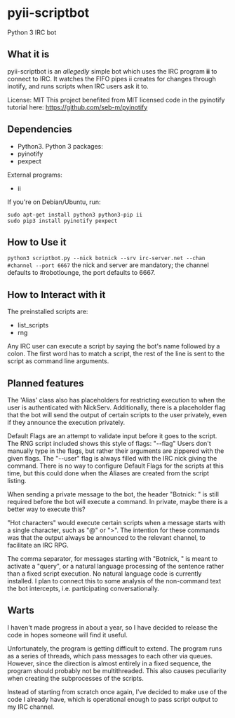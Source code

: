 # pyii-scriptbot
Python 3 IRC bot

## What it is
pyii-scriptbot is an *allegedly* simple bot which uses the IRC program **ii** to connect to IRC. It watches the FIFO pipes ii creates for changes through inotify, and runs scripts when IRC users ask it to.

License: MIT
This project benefited from MIT licensed code in the pyinotify tutorial here: https://github.com/seb-m/pyinotify

## Dependencies
* Python3.
Python 3 packages:
* pyinotify
* pexpect

External programs:
* ii

If you're on Debian/Ubuntu, run:
```
sudo apt-get install python3 python3-pip ii
sudo pip3 install pyinotify pexpect
```

## How to Use it
`python3 scriptbot.py --nick botnick --srv irc-server.net --chan #channel --port 6667`
the nick and server are mandatory; the channel defaults to #robotlounge, the port defaults to 6667.

## How to Interact with it
The preinstalled scripts are:
* list_scripts
* rng

Any IRC user can execute a script by saying the bot's name followed by a colon. The first word has to match a script, the rest of the line is sent to the script as command line arguments.

## Planned features
The 'Alias' class also has placeholders for restricting execution to when the user is authenticated with NickServ.
Additionally, there is a placeholder flag that the bot will send the output of certain scripts to the user privately, even if they announce the execution privately.

Default Flags are an attempt to validate input before it goes to the script. The RNG script included shows this style of flags: "--flag"
Users don't manually type in the flags, but rather their arguments are zippered with the given flags. The "--user" flag is always filled with the IRC nick giving the command.
There is no way to configure Default Flags for the scripts at this time, but this could done when the Aliases are created from the script listing.

When sending a private message to the bot, the header "Botnick: " is still required before the bot will execute a command. In private, maybe there is a better way to execute this?

"Hot characters" would execute certain scripts when a message starts with a single character, such as "@" or ">". The intention for these commands was that the output always be announced to the relevant channel, to facilitate an IRC RPG.

The comma separator, for messages starting with "Botnick, " is meant to activate a "query", or a natural language processing of the sentence rather than a fixed script execution. No natural language code is currently installed. I plan to connect this to some analysis of the non-command text the bot intercepts, i.e. participating conversationally.

## Warts
I haven't made progress in about a year, so I have decided to release the code in hopes someone will find it useful.

Unfortunately, the program is getting difficult to extend. The program runs as a series of threads, which pass messages to each other via queues. However, since the direction is almost entirely in a fixed sequence, the program should probably not be multithreaded. This also causes peculiarity when creating the subprocesses of the scripts.

Instead of starting from scratch once again, I've decided to make use of the code I already have, which is operational enough to pass script output to my IRC channel.
